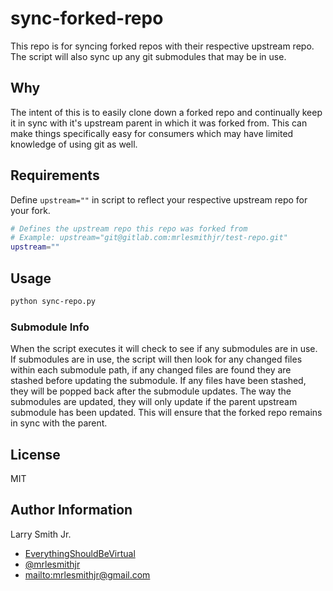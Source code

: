 # sync-forked-repo

This repo is for syncing forked repos with their respective upstream repo. The
script will also sync up any git submodules that may be in use.

## Why

The intent of this is to easily clone down a forked repo and continually keep it
in sync with it's upstream parent in which it was forked from. This can make things
specifically easy for consumers which may have limited knowledge of using git as
well.

## Requirements

Define `upstream=""` in script to reflect your respective upstream repo for your
fork.

```bash
# Defines the upstream repo this repo was forked from
# Example: upstream="git@gitlab.com:mrlesmithjr/test-repo.git"
upstream=""
```

## Usage

```bash
python sync-repo.py
```

### Submodule Info

When the script executes it will check to see if any submodules are in use. If
submodules are in use, the script will then look for any changed files within each
submodule path, if any changed files are found they are stashed before updating
the submodule. If any files have been stashed, they will be popped back after the
submodule updates. The way the submodules are updated, they will only update if the
parent upstream submodule has been updated. This will ensure that the forked repo
remains in sync with the parent.

## License

MIT

## Author Information

Larry Smith Jr.

- [EverythingShouldBeVirtual](http://everythingshouldbevirtual.com)
- [@mrlesmithjr](https://www.twitter.com/mrlesmithjr)
- <mailto:mrlesmithjr@gmail.com>
